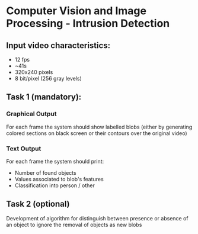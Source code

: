# Computer Vision and Image Processing - Intrusion Detection

## Input video characteristics:
- 12 fps
- ~41s
- 320x240 pixels
- 8 bit/pixel (256 gray levels)

## Task 1 (mandatory):
### Graphical Output
For each frame the system should show labelled blobs (either by generating colored sections on black screen or their contours over the original video)
### Text Output
For each frame the system should print:
- Number of found objects
- Values associated to blob's features
- Classification into person / other

## Task 2 (optional)
Development of algorithm for distinguish between presence or absence of an object to ignore the removal of objects as new blobs

